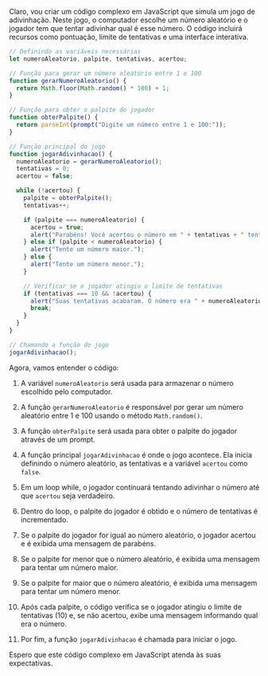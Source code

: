 Claro, vou criar um código complexo em JavaScript que simula um jogo de adivinhação. Neste jogo, o computador escolhe um número aleatório e o jogador tem que tentar adivinhar qual é esse número. O código incluirá recursos como pontuação, limite de tentativas e uma interface interativa.

```javascript
// Definindo as variáveis necessárias
let numeroAleatorio, palpite, tentativas, acertou;

// Função para gerar um número aleatório entre 1 e 100
function gerarNumeroAleatorio() {
  return Math.floor(Math.random() * 100) + 1;
}

// Função para obter o palpite do jogador
function obterPalpite() {
  return parseInt(prompt("Digite um número entre 1 e 100:"));
}

// Função principal do jogo
function jogarAdivinhacao() {
  numeroAleatorio = gerarNumeroAleatorio();
  tentativas = 0;
  acertou = false;

  while (!acertou) {
    palpite = obterPalpite();
    tentativas++;

    if (palpite === numeroAleatorio) {
      acertou = true;
      alert("Parabéns! Você acertou o número em " + tentativas + " tentativas.");
    } else if (palpite < numeroAleatorio) {
      alert("Tente um número maior.");
    } else {
      alert("Tente um número menor.");
    }

    // Verificar se o jogador atingiu o limite de tentativas
    if (tentativas === 10 && !acertou) {
      alert("Suas tentativas acabaram. O número era " + numeroAleatorio + ".");
      break;
    }
  }
}

// Chamando a função do jogo
jogarAdivinhacao();
```

Agora, vamos entender o código:

1. A variável `numeroAleatorio` será usada para armazenar o número escolhido pelo computador.

2. A função `gerarNumeroAleatorio` é responsável por gerar um número aleatório entre 1 e 100 usando o método `Math.random()`.

3. A função `obterPalpite` será usada para obter o palpite do jogador através de um prompt.

4. A função principal `jogarAdivinhacao` é onde o jogo acontece. Ela inicia definindo o número aleatório, as tentativas e a variável `acertou` como `false`.

5. Em um loop while, o jogador continuará tentando adivinhar o número até que `acertou` seja verdadeiro.

6. Dentro do loop, o palpite do jogador é obtido e o número de tentativas é incrementado.

7. Se o palpite do jogador for igual ao número aleatório, o jogador acertou e é exibida uma mensagem de parabéns.

8. Se o palpite for menor que o número aleatório, é exibida uma mensagem para tentar um número maior.

9. Se o palpite for maior que o número aleatório, é exibida uma mensagem para tentar um número menor.

10. Após cada palpite, o código verifica se o jogador atingiu o limite de tentativas (10) e, se não acertou, exibe uma mensagem informando qual era o número.

11. Por fim, a função `jogarAdivinhacao` é chamada para iniciar o jogo.

Espero que este código complexo em JavaScript atenda às suas expectativas.
